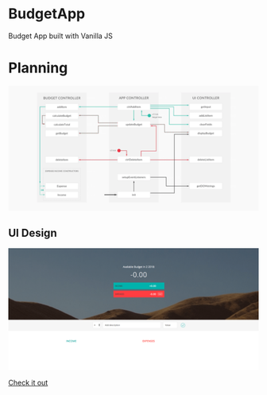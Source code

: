 # BudgetApp
Budget App built with Vanilla JS

# Planning

![alt text](https://github.com/galatigiuseppe/BudgetApp/blob/master/plan2.png)

## UI Design
![alt text](https://github.com/galatigiuseppe/BudgetApp/blob/master/UI.png)

[Check it out](https://galatigiuseppe.github.io/BudgetApp/)
